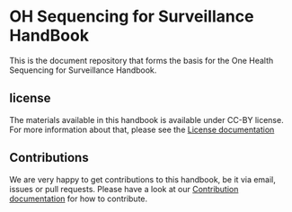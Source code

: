 # OH Sequencing for Surveillance HandBook
This is the document repository that forms the basis for the One Health
Sequencing for Surveillance Handbook.

## license
The materials available in this handbook is available under CC-BY license.
For more information about that, please see the
[License documentation](docs/source/license.md)

## Contributions
We are very happy to get contributions to this handbook, be it via email,
issues or pull requests. Please have a look at our
[Contribution documentation](docs/source/Contributing/contributing.md) for how to
contribute.
